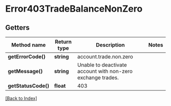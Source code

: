 # Error403TradeBalanceNonZero

## Getters

Method name | Return type | Description | Notes
------------ | ------------- | ------------- | -------------
**getErrorCode()** | **string** | account.trade.non.zero |
**getMessage()** | **string** | Unable to deactivate account with non-zero exchange trades. |
**getStatusCode()** | **float** | 403 |

[[Back to Index]](../index.md)
